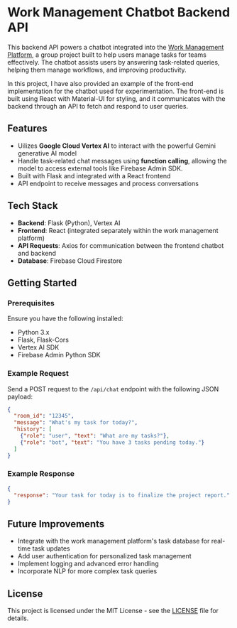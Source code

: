
# Work Management Chatbot Backend API

This backend API powers a chatbot integrated into the [Work Management Platform](https://github.com/nmkha-github/TKPM), a group project built to help users manage tasks for teams effectively. The chatbot assists users by answering task-related queries, helping them manage workflows, and improving productivity.

In this project, I have also provided an example of the front-end implementation for the chatbot used for experimentation. The front-end is built using React with Material-UI for styling, and it communicates with the backend through an API to fetch and respond to user queries.

## Features
- Uilizes **Google Cloud Vertex AI** to interact with the powerful Gemini generative AI model 
- Handle task-related chat messages using **function calling**, allowing the model to access external tools like Firebase Admin SDK.
- Built with Flask and integrated with a React frontend
- API endpoint to receive messages and process conversations


## Tech Stack
- **Backend**: Flask (Python), Vertex AI
- **Frontend**: React (integrated separately within the work management platform)
- **API Requests**: Axios for communication between the frontend chatbot and backend
- **Database**: Firebase Cloud Firestore

## Getting Started

### Prerequisites
Ensure you have the following installed:
- Python 3.x
- Flask, Flask-Cors
- Vertex AI SDK
- Firebase Admin Python SDK

### Example Request

Send a POST request to the `/api/chat` endpoint with the following JSON payload:

```json
{
  "room_id": "12345",
  "message": "What's my task for today?",
  "history": [
    {"role": "user", "text": "What are my tasks?"},
    {"role": "bot", "text": "You have 3 tasks pending today."}
  ]
}
```

### Example Response
```json
{
  "response": "Your task for today is to finalize the project report."
}
```

## Future Improvements

- Integrate with the work management platform's task database for real-time task updates
- Add user authentication for personalized task management
- Implement logging and advanced error handling
- Incorporate NLP for more complex task queries

## License
This project is licensed under the MIT License - see the [LICENSE](LICENSE) file for details.
